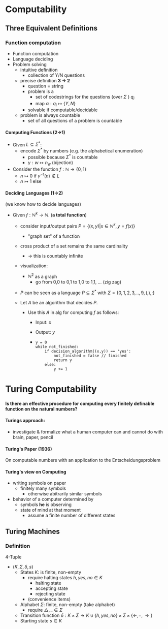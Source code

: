 # Computability

## Three Equivalent Definitions

### Function computation

- Function computation
- Language deciding
- Problem solving
  - intuitive definition
    - collection of Y/N questions
  - precise definition **3 → 2**
    - question = string
    - problem is a 
      - set of codestrings for the questions (over $\Sigma$ ) $q_i$
      - map $\alpha: q_i \mapsto \{Y, N\}$
    - solvable if computable/decidable
  - problem is always countable 
    - set of all questions of a problem is countable

#### Computing Functions  (2→1)

- Given $L \subseteq \Sigma^*$:
  - encode $\Sigma^*$ by numbers (e.g. the alphabetical enumeration)
    - possible because $\Sigma^*$ is countable
    - $\gamma: w \mapsto n_w$ (bijection)
- Consider the function $f: \mathbb{N} \rightarrow  \{0,1\}$
  - $n \mapsto 0$ if $\gamma^{-1}(n) \notin L$
  - $n \mapsto 1$ else

#### Deciding Languages (1→2)

(we know how to decide languages)

- Given $f: \mathbb{N}^k \rightarrow \mathbb{N}$.  (**a total function**)

  - consider input/output pairs $P = \{(x,y) | x \in \mathbb{N}^k, y=f(x)\}$

    - "graph set" of a function

  - cross product of a set remains the same cardinality

    - → this is countably infinite

  - visualization: 

    - $\mathbb{N}^2$ as a graph
      - go from 0,0 to 0,1 to 1,0 to 1,1, ... (zig zag)

  - $P$ can be seen as a language $P \subseteq \Sigma^*$ with $\Sigma = \{0,1,2,3,..,9,(,),;\}$

  - Let $A$ be an algorithm that decides $P$.

    - Use this $A$ in alg for computing $f$ as follows:

      - Input: $x$

      - Output: $y$

      - ```
        y = 0
        while not_finished:
        	if decision_algorithm((x,y)) == 'yes':
        		not_finished = false // finished
        		return y
        	else:
        		y += 1
        ```

# Turing Computability

#### Is there an effective procedure for computing every finitely definable function on the natural numbers?

#### Turings approach:

- investigate & formalize what a human computer can and cannot do with brain, paper, pencil

#### Turing's Paper (1936)

On computable numbers with an application to the Entscheidungsproblem

#### Turing's view on Computing

- writing symbols on paper
  - finitely many symbols
    - otherwise abitrarily similar symbols
- behavior of a computer determined by
  - symbols **he** is observing
  - state of mind at that moment
    - assume a finite number of different states

## Turing Machines

### Definition

4-Tuple 

- $(K, \Sigma, \delta, s)$
  - States $K$: is finite, non-empty
    - require halting states $h, yes, no \in K$
      - halting state
      - accepting state
      - rejecting state
    - (convenience items)
  - Alphabet $\Sigma$: finite, non-empty (take alphabet)
    - require $\triangle, \_ \in \Sigma$
  - Transition function $\delta: K \times \Sigma \rightarrow K \cup \{h,yes,no\} \times \Sigma \times \{\leftarrow, -, \rightarrow\}$
  - Starting state $s \in K$